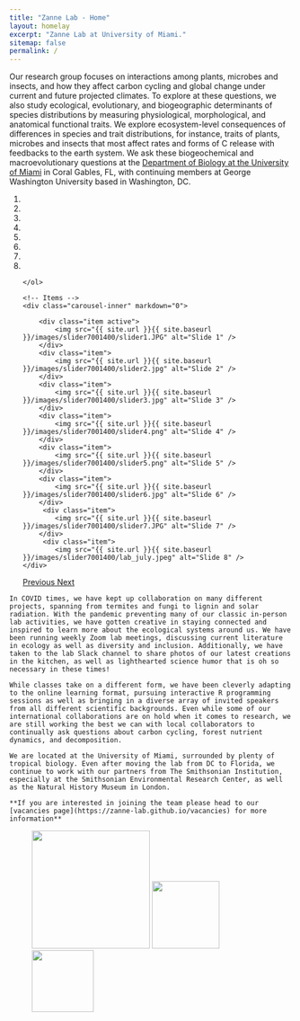 ```yaml
---
title: "Zanne Lab - Home"
layout: homelay
excerpt: "Zanne Lab at University of Miami."
sitemap: false
permalink: /
---
```


Our research group focuses on interactions among plants, microbes and insects, and how they affect carbon cycling and global change under current and future projected climates. To explore at these questions, we also study ecological, evolutionary, and biogeographic determinants of species distributions by measuring physiological, morphological, and anatomical functional traits. We explore ecosystem-level consequences of differences in species and trait distributions, for instance, traits of plants, microbes and insects that most affect rates and forms of C release with feedbacks to the earth system. We ask these biogeochemical and macroevolutionary questions at the [Department of Biology at the University of Miami](https://biology.as.miami.edu/) in Coral Gables, FL, with continuing members at George Washington University based in Washington, DC.

<div markdown="0" id="carousel" class="carousel slide" data-ride="carousel" data-interval="5000" data-pause="hover" >
    <!-- Menu -->
    <ol class="carousel-indicators">
        <li data-target="#carousel" data-slide-to="0" class="active"></li>
        <li data-target="#carousel" data-slide-to="1"></li>
        <li data-target="#carousel" data-slide-to="2"></li>
        <li data-target="#carousel" data-slide-to="3"></li>
        <li data-target="#carousel" data-slide-to="4"></li>
        <li data-target="#carousel" data-slide-to="5"></li>
        <li data-target="#carousel" data-slide-to="6"></li>
        <li data-target="#carousel" data-slide-to="7"></li>

    </ol>

    <!-- Items -->
    <div class="carousel-inner" markdown="0">

        <div class="item active">
            <img src="{{ site.url }}{{ site.baseurl }}/images/slider7001400/slider1.JPG" alt="Slide 1" />
        </div>
        <div class="item">
            <img src="{{ site.url }}{{ site.baseurl }}/images/slider7001400/slider2.jpg" alt="Slide 2" />
        </div>
        <div class="item">
            <img src="{{ site.url }}{{ site.baseurl }}/images/slider7001400/slider3.jpg" alt="Slide 3" />
        </div>
        <div class="item">
            <img src="{{ site.url }}{{ site.baseurl }}/images/slider7001400/slider4.png" alt="Slide 4" />
        </div>
        <div class="item">
            <img src="{{ site.url }}{{ site.baseurl }}/images/slider7001400/slider5.png" alt="Slide 5" />
        </div>
        <div class="item">
            <img src="{{ site.url }}{{ site.baseurl }}/images/slider7001400/slider6.jpg" alt="Slide 6" />
        </div>       
         <div class="item">
            <img src="{{ site.url }}{{ site.baseurl }}/images/slider7001400/slider7.JPG" alt="Slide 7" />
        </div>
         <div class="item">
            <img src="{{ site.url }}{{ site.baseurl }}/images/slider7001400/lab_july.jpeg" alt="Slide 8" />
    </div>
  <a class="left carousel-control" href="#carousel" role="button" data-slide="prev">
    <span class="glyphicon glyphicon-chevron-left" aria-hidden="true"></span>
    <span class="sr-only">Previous</span>
  </a>
  <a class="right carousel-control" href="#carousel" role="button" data-slide="next">
    <span class="glyphicon glyphicon-chevron-right" aria-hidden="true"></span>
    <span class="sr-only">Next</span>
  </a>
</div>
    
    In COVID times, we have kept up collaboration on many different projects, spanning from termites and fungi to lignin and solar radiation. With the pandemic preventing many of our classic in-person lab activities, we have gotten creative in staying connected and inspired to learn more about the ecological systems around us. We have been running weekly Zoom lab meetings, discussing current literature in ecology as well as diversity and inclusion. Additionally, we have taken to the lab Slack channel to share photos of our latest creations in the kitchen, as well as lighthearted science humor that is oh so necessary in these times! 
    
    While classes take on a different form, we have been cleverly adapting to the online learning format, pursuing interactive R programming sessions as well as bringing in a diverse array of invited speakers from all different scientific backgrounds. Even while some of our international collaborations are on hold when it comes to research, we are still working the best we can with local collaborators to continually ask questions about carbon cycling, forest nutrient dynamics, and decomposition.

    We are located at the University of Miami, surrounded by plenty of tropical biology. Even after moving the lab from DC to Florida, we continue to work with our partners from The Smithsonian Institution, especially at the Smithsonian Environmental Research Center, as well as the Natural History Museum in London.
    
    **If you are interested in joining the team please head to our [vacancies page](https://zanne-lab.github.io/vacancies) for more information**

<figure class="fourth">
  <img src="{{ site.url }}{{ site.baseurl }}/images/logopic/GWUlogo.png" style="width: 210px">
  <img src="{{ site.url }}{{ site.baseurl }}/images/logopic/nsf.png" style="width: 120px">
  <img src="{{ site.url }}{{ site.baseurl }}/images/logopic/logo.jpg" style="width: 110px">
</figure>
